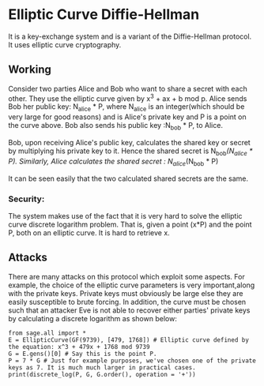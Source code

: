 # Elliptic Curve Diffie-Hellman
It is a key-exchange system and is a variant of the Diffie-Hellman protocol. It uses elliptic curve cryptography.

## Working

Consider two parties Alice and Bob who want to share a secret with each other. They use the elliptic curve given by x<sup>3</sup> + ax + b mod p. 
Alice sends Bob her public key: N<sub>alice</sub> * P, where N<sub>alice</sub> is an integer(which should be very large for good reasons) and is Alice's private key and P is a point on the curve above.
Bob also sends his public key :N<sub>bob</sub> * P, to Alice.

Bob, upon receiving Alice's public key, calculates the shared key or secret by multiplying his private key to it. Hence the shared secret is N<sub>bob</sub>*(N<sub>alice</sub> * P).
Similarly, Alice calculates the shared secret : N<sub>alice</sub>*(N<sub>bob</sub> * P)

It can be seen easily that the two calculated shared secrets are the same.

### Security:
The system makes use of the fact that it is very hard to solve the elliptic curve discrete logarithm problem. That is, given a point (x*P) and the point P, both on an elliptic curve. It is hard to retrieve x.

## Attacks
There are many attacks on this protocol which exploit some aspects. For example, the choice of the elliptic curve parameters is very important,along with the private keys.
Private keys must obviously be large else they are easily susceptible to brute forcing. In addition, the curve must be chosen such that an attacker Eve is not able to recover either parties' private keys by calculating a discrete logarithm as shown below:

```
from sage.all import *
E = EllipticCurve(GF(9739), [479, 1768]) # Elliptic curve defined by the equation: x^3 + 479x + 1768 mod 9739
G = E.gens()[0] # Say this is the point P.
P = 7 * G # Just for example purposes, we've chosen one of the private keys as 7. It is much much larger in practical cases.
print(discrete_log(P, G, G.order(), operation = '+'))
```
       
